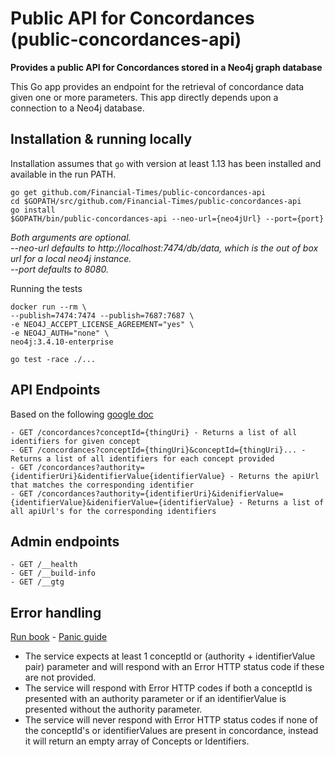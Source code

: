 Public API for Concordances (public-concordances-api)
===

__Provides a public API for Concordances stored in a Neo4j graph database__

This Go app provides an endpoint for the retrieval of concordance data given one or more parameters. This app
directly depends upon a connection to a Neo4j database.

## Installation & running locally

Installation assumes that `go` with version at least 1.13 has been installed and available in the run PATH.

```shell
go get github.com/Financial-Times/public-concordances-api
cd $GOPATH/src/github.com/Financial-Times/public-concordances-api
go install
$GOPATH/bin/public-concordances-api --neo-url={neo4jUrl} --port={port}
```

_Both arguments are optional. \
--neo-url defaults to http://localhost:7474/db/data, which is the out of box url for a local neo4j instance. \
--port defaults to 8080._ 

Running the tests

    docker run --rm \
    --publish=7474:7474 --publish=7687:7687 \
    -e NEO4J_ACCEPT_LICENSE_AGREEMENT="yes" \
    -e NEO4J_AUTH="none" \
    neo4j:3.4.10-enterprise
    
    go test -race ./...	
    
## API Endpoints
Based on the following [google doc](https://docs.google.com/a/ft.com/document/d/1onyyb-XoByB00RQNZvjNoL_IsO_eHKe-vOpUuAVHyJE)

    - GET /concordances?conceptId={thingUri} - Returns a list of all identifiers for given concept
    - GET /concordances?conceptId={thingUri}&conceptId={thingUri}... - Returns a list of all identifiers for each concept provided   
    - GET /concordances?authority={identifierUri}&identifierValue{identifierValue} - Returns the apiUrl that matches the corresponding identifier 
    - GET /concordances?authority={identifierUri}&idenifierValue={identifierValue}&idenifierValue={identifierValue} - Returns a list of all apiUrl's for the corresponding identifiers

## Admin endpoints

    - GET /__health
    - GET /__build-info
    - GET /__gtg 

## Error handling
[Run book](https://biz-ops.in.ft.com/System/public-concordances-api) - [Panic guide](https://sites.google.com/a/ft.com/universal-publishing/ops-guides/panic-guides/concordances-read)
- The service expects at least 1 conceptId or (authority + identifierValue pair) parameter and will respond with an Error HTTP status code if these are not provided.
- The service will respond with Error HTTP codes if both a conceptId is presented with an authority parameter or if an identifierValue is presented without the authority parameter.
- The service will never respond with Error HTTP status codes if none of the conceptId's or identifierValues are present in concordance,
instead it will return an empty array of Concepts or Identifiers.


